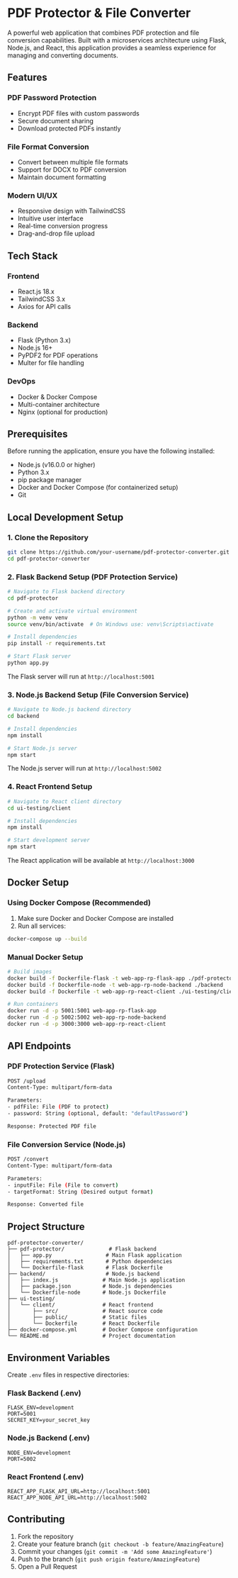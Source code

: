 # PDF Protector & File Converter

A powerful web application that combines PDF protection and file conversion capabilities. Built with a microservices architecture using Flask, Node.js, and React, this application provides a seamless experience for managing and converting documents.

## Features

### PDF Password Protection
- Encrypt PDF files with custom passwords
- Secure document sharing
- Download protected PDFs instantly

### File Format Conversion
- Convert between multiple file formats
- Support for DOCX to PDF conversion
- Maintain document formatting

### Modern UI/UX
- Responsive design with TailwindCSS
- Intuitive user interface
- Real-time conversion progress
- Drag-and-drop file upload

## Tech Stack

### Frontend
- React.js 18.x
- TailwindCSS 3.x
- Axios for API calls

### Backend
- Flask (Python 3.x)
- Node.js 16+
- PyPDF2 for PDF operations
- Multer for file handling

### DevOps
- Docker & Docker Compose
- Multi-container architecture
- Nginx (optional for production)

## Prerequisites

Before running the application, ensure you have the following installed:
- Node.js (v16.0.0 or higher)
- Python 3.x
- pip package manager
- Docker and Docker Compose (for containerized setup)
- Git

## Local Development Setup

### 1. Clone the Repository
```bash
git clone https://github.com/your-username/pdf-protector-converter.git
cd pdf-protector-converter
```

### 2. Flask Backend Setup (PDF Protection Service)
```bash
# Navigate to Flask backend directory
cd pdf-protector

# Create and activate virtual environment
python -m venv venv
source venv/bin/activate  # On Windows use: venv\Scripts\activate

# Install dependencies
pip install -r requirements.txt

# Start Flask server
python app.py
```
The Flask server will run at `http://localhost:5001`

### 3. Node.js Backend Setup (File Conversion Service)
```bash
# Navigate to Node.js backend directory
cd backend

# Install dependencies
npm install

# Start Node.js server
npm start
```
The Node.js server will run at `http://localhost:5002`

### 4. React Frontend Setup
```bash
# Navigate to React client directory
cd ui-testing/client

# Install dependencies
npm install

# Start development server
npm start
```
The React application will be available at `http://localhost:3000`

## Docker Setup

### Using Docker Compose (Recommended)
1. Make sure Docker and Docker Compose are installed
2. Run all services:
```bash
docker-compose up --build
```

### Manual Docker Setup
```bash
# Build images
docker build -f Dockerfile-flask -t web-app-rp-flask-app ./pdf-protector
docker build -f Dockerfile-node -t web-app-rp-node-backend ./backend
docker build -f Dockerfile -t web-app-rp-react-client ./ui-testing/client

# Run containers
docker run -d -p 5001:5001 web-app-rp-flask-app
docker run -d -p 5002:5002 web-app-rp-node-backend
docker run -d -p 3000:3000 web-app-rp-react-client
```

## API Endpoints

### PDF Protection Service (Flask)
```bash
POST /upload
Content-Type: multipart/form-data

Parameters:
- pdfFile: File (PDF to protect)
- password: String (optional, default: "defaultPassword")

Response: Protected PDF file
```

### File Conversion Service (Node.js)
```bash
POST /convert
Content-Type: multipart/form-data

Parameters:
- inputFile: File (File to convert)
- targetFormat: String (Desired output format)

Response: Converted file
```

## Project Structure
```
pdf-protector-converter/
├── pdf-protector/              # Flask backend
│   ├── app.py                 # Main Flask application
│   ├── requirements.txt       # Python dependencies
│   └── Dockerfile-flask       # Flask Dockerfile
├── backend/                   # Node.js backend
│   ├── index.js              # Main Node.js application
│   ├── package.json          # Node.js dependencies
│   └── Dockerfile-node       # Node.js Dockerfile
├── ui-testing/
│   └── client/               # React frontend
│       ├── src/              # React source code
│       ├── public/           # Static files
│       └── Dockerfile        # React Dockerfile
├── docker-compose.yml        # Docker Compose configuration
└── README.md                 # Project documentation
```

## Environment Variables

Create `.env` files in respective directories:

### Flask Backend (.env)
```
FLASK_ENV=development
PORT=5001
SECRET_KEY=your_secret_key
```

### Node.js Backend (.env)
```
NODE_ENV=development
PORT=5002
```

### React Frontend (.env)
```
REACT_APP_FLASK_API_URL=http://localhost:5001
REACT_APP_NODE_API_URL=http://localhost:5002
```

## Contributing
1. Fork the repository
2. Create your feature branch (`git checkout -b feature/AmazingFeature`)
3. Commit your changes (`git commit -m 'Add some AmazingFeature'`)
4. Push to the branch (`git push origin feature/AmazingFeature`)
5. Open a Pull Request
